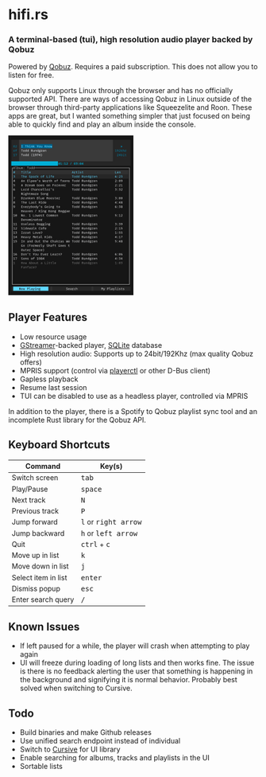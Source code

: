 # hifi.rs

### A terminal-based (tui), high resolution audio player backed by Qobuz

Powered by [Qobuz](https://www.qobuz.com). Requires a paid subscription. This does not allow you to listen for free.

Qobuz only supports Linux through the browser and has no officially supported API. There are ways of accessing Qobuz in Linux outside of the browser through third-party applications like Squeezelite and Roon. These apps are great, but I wanted something simpler that just focused on being able to quickly find and play an album inside the console.

<img width="50%" src="hifi-rs.png" alt="screenshot" />

## Player Features

- Low resource usage
- [GStreamer](https://gstreamer.freedesktop.org/)-backed player, [SQLite](https://www.sqlite.org/index.html) database
- High resolution audio: Supports up to 24bit/192Khz (max quality Qobuz offers)
- MPRIS support (control via [playerctl](https://github.com/altdesktop/playerctl) or other D-Bus client)
- Gapless playback
- Resume last session
- TUI can be disabled to use as a headless player, controlled via MPRIS

In addition to the player, there is a Spotify to Qobuz playlist sync tool and an incomplete Rust library for the Qobuz API.

## Keyboard Shortcuts

| Command | Key(s) |
|--------------- | --------------- |
| Switch screen   | <kbd>tab</kbd>   |
| Play/Pause | <kbd>space</kbd> |
| Next track | <kbd>N</kbd> |
| Previous track | <kbd>P</kbd> |
| Jump forward | <kbd>l</kbd> or <kbd>right arrow</kbd> |
| Jump backward | <kbd>h</kbd> or <kbd>left arrow</kbd> |
| Quit | <kbd>ctrl</kbd> + <kbd>c</kbd> |
| Move up in list | <kbd>k</kbd> |
| Move down in list | <kbd>j</kbd> |
| Select item in list | <kbd>enter</kbd> |
| Dismiss popup | <kbd>esc</kbd> |
| Enter search query | <kbd>/</kbd> |

## Known Issues

- If left paused for a while, the player will crash when attempting to play again
- UI will freeze during loading of long lists and then works fine. The issue is there is no feedback alerting the user that something is happening in the background and signifying it is normal behavior. Probably best solved when switching to Cursive.

## Todo

- Build binaries and make Github releases
- Use unified search endpoint instead of individual
- Switch to [Cursive](https://crates.io/crates/cursive) for UI library
- Enable searching for albums, tracks and playlists in the UI
- Sortable lists
